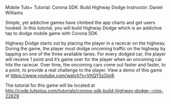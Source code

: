 Mobile Tuts+ Tutorial: Corona SDK: Build Highway Dodge 
Instructor: Daniel Williams

Simple, yet addictive games have climbed the app charts and get users hooked. In this tutorial, you will build Highway Dodge which is an addictive tap to dodge mobile game with Corona SDK.

Highway Dodge starts out by placing the player in a racecar on the highway. During the game, the player must dodge oncoming traffic on the highway by tapping on one of the three available lanes. For every dodged car, the player will receive 1 point and it’s game over for the player when an oncoming car hits the racecar. Over time, the oncoming cars come out faster and faster, to a point, to provide a real challenge to the player. View a demo of this game at https://www.youtube.com/watch?v=VttQY5zOpi8. 

The tutorial for this game will be located at http://code.tutsplus.com/tutorials/corona-sdk-build-highway-dodge--cms-22829
